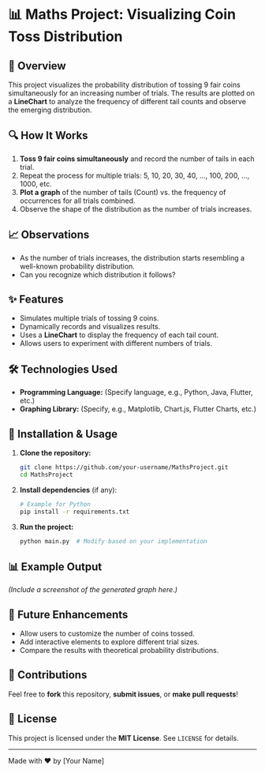 # 📊 Maths Project: Visualizing Coin Toss Distribution

## 📌 Overview
This project visualizes the probability distribution of tossing 9 fair coins simultaneously for an increasing number of trials. The results are plotted on a **LineChart** to analyze the frequency of different tail counts and observe the emerging distribution.

## 🔍 How It Works
1. **Toss 9 fair coins simultaneously** and record the number of tails in each trial.
2. Repeat the process for multiple trials: 5, 10, 20, 30, 40, ..., 100, 200, ..., 1000, etc.
3. **Plot a graph** of the number of tails (Count) vs. the frequency of occurrences for all trials combined.
4. Observe the shape of the distribution as the number of trials increases.

## 📈 Observations
- As the number of trials increases, the distribution starts resembling a well-known probability distribution.
- Can you recognize which distribution it follows?

## ✨ Features
- Simulates multiple trials of tossing 9 coins.
- Dynamically records and visualizes results.
- Uses a **LineChart** to display the frequency of each tail count.
- Allows users to experiment with different numbers of trials.

## 🛠 Technologies Used
- **Programming Language:** (Specify language, e.g., Python, Java, Flutter, etc.)
- **Graphing Library:** (Specify, e.g., Matplotlib, Chart.js, Flutter Charts, etc.)

## 🚀 Installation & Usage
1. **Clone the repository:**
   ```sh
   git clone https://github.com/your-username/MathsProject.git
   cd MathsProject
   ```
2. **Install dependencies** (if any):
   ```sh
   # Example for Python
   pip install -r requirements.txt
   ```
3. **Run the project:**
   ```sh
   python main.py  # Modify based on your implementation
   ```

## 📊 Example Output
*(Include a screenshot of the generated graph here.)*

## 🔮 Future Enhancements
- Allow users to customize the number of coins tossed.
- Add interactive elements to explore different trial sizes.
- Compare the results with theoretical probability distributions.

## 🤝 Contributions
Feel free to **fork** this repository, **submit issues**, or **make pull requests**!

## 📜 License
This project is licensed under the **MIT License**. See `LICENSE` for details.

---
Made with ❤️ by [Your Name]

